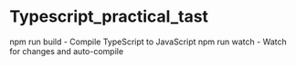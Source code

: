 # Typescript_practical_tast
npm run build - Compile TypeScript to JavaScript 
npm run watch - Watch for changes and auto-compile
